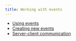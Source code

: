 ```yaml
---
title: Working with events
---
```


- [Using events](/scripting-manual/working-with-events/using-events)
- [Creating new events](/scripting-manual/working-with-event/creating-new-events)
- [Server-client communication](/scripting-manual/working-with-event/server-client-communication)
